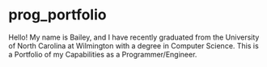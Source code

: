 # prog_portfolio
Hello! My name is Bailey, and I have recently graduated from the University of North Carolina at Wilmington with a degree in Computer Science.
This is a Portfolio of my Capabilities as a Programmer/Engineer.
